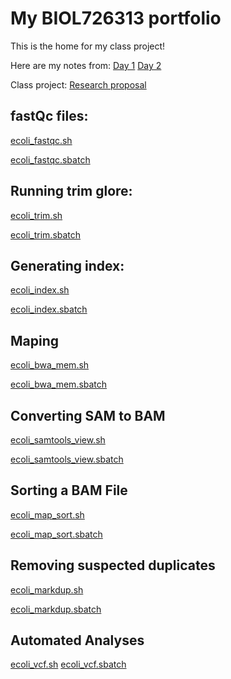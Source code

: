# My BIOL726313 portfolio

This is the home for my class project!

Here are my notes from:
[Day 1](https://github.com/biol726313/mku8778/edit/main/day1.md)
[Day 2](https://github.com/biol726313/mku8778/edit/main/day2.md)

Class project: 
[Research proposal](https://github.com/biol726313/mku8778/blob/main/class%20project.pdf)

## fastQc files:

[ecoli_fastqc.sh](https://github.com/biol726313/mku8778/blob/main/ecoli_fastqc.sh)

[ecoli_fastqc.sbatch](https://github.com/biol726313/mku8778/blob/main/ecoli_fastqc.sbatch)

## Running trim glore:

[ecoli_trim.sh](https://github.com/biol726313/mku8778/blob/main/ecoli_trim.sh)

[ecoli_trim.sbatch](https://github.com/biol726313/mku8778/blob/main/ecoli_fastqc.sbatch)

## Generating index:

[ecoli_index.sh](https://github.com/biol726313/mku8778/blob/main/ecoli_index.sh)

[ecoli_index.sbatch](https://github.com/biol726313/mku8778/blob/main/ecoli_index.sbatch)


## Maping
[ecoli_bwa_mem.sh](https://github.com/biol726313/mku8778/blob/main/ecoli_bwa_mem.sh)

[ecoli_bwa_mem.sbatch](https://github.com/biol726313/mku8778/blob/main/ecoli_bwa_mem.sbatch)

## Converting SAM to BAM

[ecoli_samtools_view.sh](https://github.com/biol726313/mku8778/blob/main/ecoli_samtools_view.sh)

[ecoli_samtools_view.sbatch](https://github.com/biol726313/mku8778/blob/main/ecoli_samtools_view.sbatch)

## Sorting a BAM File
[ecoli_map_sort.sh](https://github.com/biol726313/mku8778/blob/main/ecoli_map_sort.sh)

[ecoli_map_sort.sbatch](https://github.com/biol726313/mku8778/blob/main/ecoli_map_sort.sbatch)

## Removing suspected duplicates

[ecoli_markdup.sh](https://github.com/biol726313/mku8778/blob/main/ecoli_markdup.sh)

[ecoli_markdup.sbatch](https://github.com/biol726313/mku8778/blob/main/ecoli_markdup.sbatch)

## Automated Analyses

[ecoli_vcf.sh](https://github.com/biol726313/mku8778/blob/main/ecoli_vcf.sh)
[ecoli_vcf.sbatch](https://github.com/biol726313/mku8778/blob/main/ecoli_vcf.sbatch)





